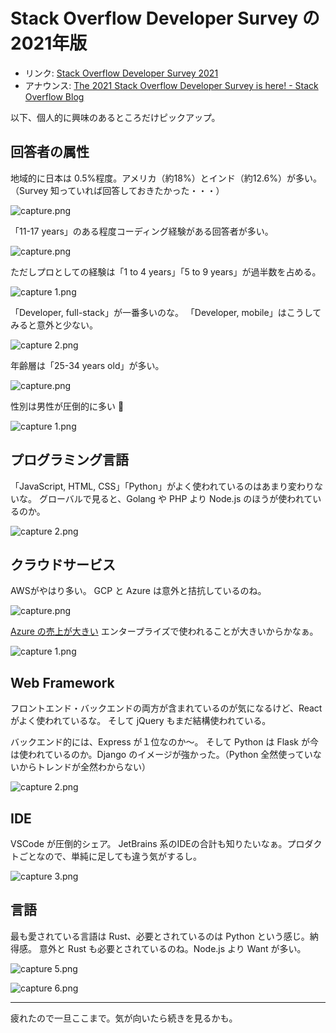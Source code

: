 # Stack Overflow Developer Survey の2021年版

- リンク: [Stack Overflow Developer Survey 2021](https://insights.stackoverflow.com/survey/2021)
- アナウンス: [The 2021 Stack Overflow Developer Survey is here! - Stack Overflow Blog](https://stackoverflow.blog/2021/08/02/2021-stack-overflow-developer-survey-results/)

以下、個人的に興味のあるところだけピックアップ。


## 回答者の属性

地域的に日本は 0.5%程度。アメリカ（約18%）とインド（約12.6%）が多い。
（Survey 知っていれば回答しておきたかった・・・）

![capture.png](https://i.gyazo.com/f7f118ee0863a78207e63c2721ceefe8.png)


「11-17 years」のある程度コーディング経験がある回答者が多い。

![capture.png](https://i.gyazo.com/b77bbf37f384436eeac2b2b54356646c.png)


ただしプロとしての経験は「1 to 4 years」「5 to 9 years」が過半数を占める。

![capture 1.png](https://i.gyazo.com/8b9addd3f387f7a268479e6910c453f6.png)


「Developer, full-stack」が一番多いのな。
「Developer, mobile」はこうしてみると意外と少ない。

![capture 2.png](https://i.gyazo.com/17cbba1e9540dc55e2b20d57dd71fca5.png)


年齢層は「25-34 years old」が多い。

![capture.png](https://i.gyazo.com/3598238424958c80af7190a639af8f41.png)


性別は男性が圧倒的に多い :thinking:

![capture 1.png](https://i.gyazo.com/56c8c811e72f83d7943b6a2170e49e92.png)



## プログラミング言語

「JavaScript, HTML, CSS」「Python」がよく使われているのはあまり変わりないな。
グローバルで見ると、Golang や PHP より Node.js のほうが使われているのか。

![capture 2.png](https://i.gyazo.com/6e0c58fbabe6c01c323a8fb4d6f7d27f.png)


## クラウドサービス

AWSがやはり多い。
GCP と Azure は意外と拮抗しているのね。

![capture.png](https://i.gyazo.com/fce2e90747db4eb6b0f1f444645c3371.png)


[Azure の売上が大きい](https://xtech.nikkei.com/atcl/nxt/column/18/00001/03588/) エンタープライズで使われることが大きいからかなぁ。

![capture 1.png](https://i.gyazo.com/17d4828509af333816cd28fff4234f4a.png)


## Web Framework

フロントエンド・バックエンドの両方が含まれているのが気になるけど、React がよく使われているな。
そして jQuery もまだ結構使われている。

バックエンド的には、Express が１位なのか〜。
そして Python は Flask が今は使われているのか。Django のイメージが強かった。（Python 全然使っていないからトレンドが全然わからない）

![capture 2.png](https://i.gyazo.com/bef0f76b9e3ed878c4d7d5b9f3485f32.png)


## IDE

VSCode が圧倒的シェア。
JetBrains 系のIDEの合計も知りたいなぁ。プロダクトごとなので、単純に足しても違う気がするし。

![capture 3.png](https://i.gyazo.com/e87168abd0f8200ba9bee63fc15700aa.png)


## 言語

最も愛されている言語は Rust、必要とされているのは Python という感じ。納得感。
意外と Rust も必要とされているのね。Node.js より Want が多い。

![capture 5.png](https://i.gyazo.com/b5ad5a90cb875e37542e0bcb3cf8eab7.png)

![capture 6.png](https://i.gyazo.com/c95d2ab2ca79853f2e50bf86c0d16d53.png)


---

疲れたので一旦ここまで。気が向いたら続きを見るかも。
